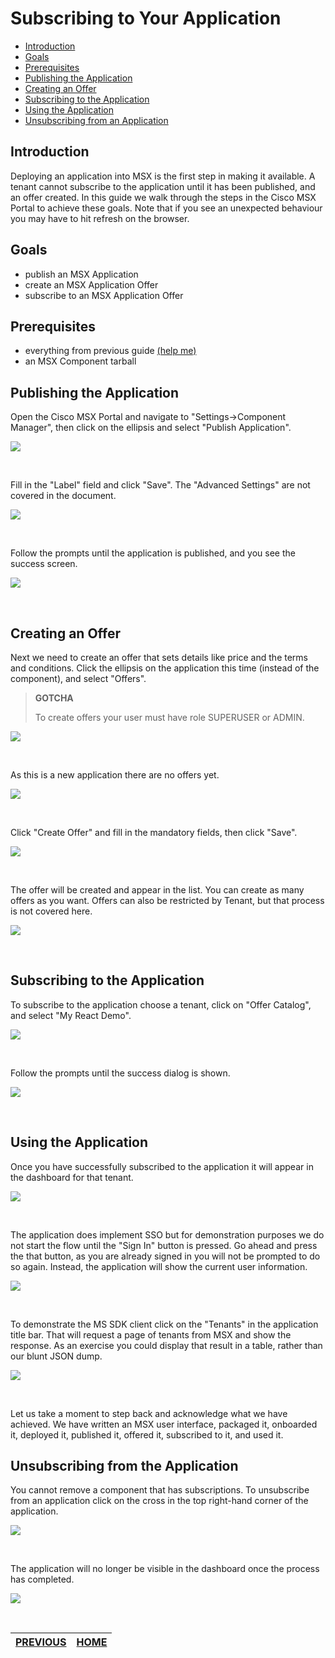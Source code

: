 # Subscribing to Your Application
* [Introduction](#introduction)
* [Goals](#goals)
* [Prerequisites](#prerequisites)
* [Publishing the Application](#publishing-the-application)
* [Creating an Offer](#creating-an-offer)
* [Subscribing to the Application](#subscribing-to-the-application)
* [Using the Application](#using-the-application)
* [Unsubscribing from an Application](#unsubscribing-from-the-application) 


## Introduction
Deploying an application into MSX is the first step in making it available. A tenant cannot subscribe to the application until it has been published, and an offer created. In this guide we walk through the steps in the Cisco MSX Portal to achieve these goals. Note that if you see an unexpected behaviour you may have to hit refresh on the browser.


## Goals
* publish an MSX Application
* create an MSX Application Offer
* subscribe to an MSX Application Offer


## Prerequisites
* everything from previous guide [(help me)](../06-react-user-interface-example/04-building-the-component.md)
* an MSX Component tarball 


## Publishing the Application
Open the Cisco MSX Portal and navigate to "Settings->Component Manager", then click on the ellipsis and select "Publish Application".

![](images/publishing-1.png?raw=true)

<br>

Fill in the "Label" field and click "Save". The "Advanced Settings" are not covered in the document.

![](images/publishing-2.png?raw=true)

<br>

Follow the prompts until the application is published, and you see the success screen.

![](images/publishing-3.png?raw=true)

<br>


## Creating an Offer
Next we need to create an offer that sets details like price and the terms and conditions. Click the ellipsis on the application this time (instead of the component), and select "Offers".

> **GOTCHA**
>
>To create offers your user must have role SUPERUSER or ADMIN.

![](images/offering-1.png?raw=true)

<br>

As this is a new application there are no offers yet.

![](images/offering-2.png?raw=true)

<br>

Click "Create Offer" and fill in the mandatory fields, then click "Save".

![](images/offering-3.png?raw=true)

<br>

The offer will be created and appear in the list. You can create as many offers as you want. Offers can also be restricted by Tenant, but that process is not covered here.

![](images/offering-4.png?raw=true)

<br>


## Subscribing to the Application
To subscribe to the application choose a tenant, click on "Offer Catalog", and select "My React Demo".

![](images/subscribing-1.png?raw=true)

<br>


Follow the prompts until the success dialog is shown. 

![](images/subscribing-2.png?raw=true)

<br>

## Using the Application
Once you have successfully subscribed to the application it will appear in the dashboard for that tenant.

![](images/using-1.png?raw=true)

<br>

The application does implement SSO but for demonstration purposes we do not start the flow until the "Sign In" button is pressed. Go ahead and press the that button, as you are already signed in you will not be prompted to do so again. Instead, the application will show the current user information.

![](images/using-2.png?raw=true)

<br>

To demonstrate the MS SDK client click on the "Tenants" in the application title bar. That will request a page of tenants from MSX and show the response. As an exercise you could display that result in a table, rather than our blunt JSON dump. 

![](images/using-3.png?raw=true)

<br>

Let us take a moment to step back and acknowledge what we have achieved. We have written an MSX user interface, packaged it, onboarded it, deployed it, published it, offered it, subscribed to it, and used it.


## Unsubscribing from the Application
You cannot remove a component that has subscriptions. To unsubscribe from an application click on the cross in the top right-hand corner of the application.

![](images/unsubscribing-1.png?raw=true)

<br>

The application will no longer be visible in the dashboard once the process has completed.

![](images/unsubscribing-2.png?raw=true)

<br>


| [PREVIOUS](04-building-the-component.md) |  [HOME](../index.md#react-user-interface-example) | 
|---|---|